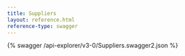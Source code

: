 ```yaml
---
title: Suppliers
layout: reference.html
reference-type: swagger
---
```




{% swagger /api-explorer/v3-0/Suppliers.swagger2.json %}
